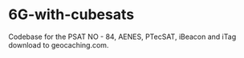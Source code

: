 # 6G-with-cubesats
Codebase for the PSAT NO - 84, AENES, PTecSAT, iBeacon and iTag download to geocaching.com.
